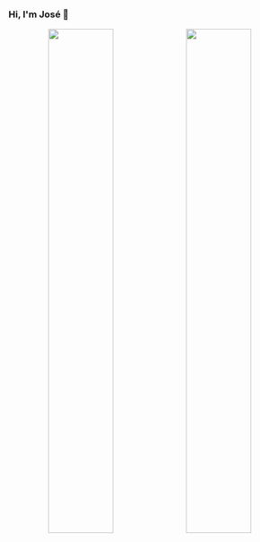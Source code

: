 ### Hi, I'm José 👋

<p align="center">
  <img width="48%" src="https://github-readme-stats.vercel.app/api?username=joseflauzino&show_icons=true&theme=tokyonight" />
  <img width="48%" src="https://github-readme-streak-stats.herokuapp.com/?user=joseflauzino&theme=tokyonight" />
</p>

<!--
**joseflauzino/joseflauzino** is a ✨ _special_ ✨ repository because its `README.md` (this file) appears on your GitHub profile.

Here are some ideas to get you started:

- 🔭 I’m currently working on ...
- 🌱 I’m currently learning ...
- 👯 I’m looking to collaborate on ...
- 🤔 I’m looking for help with ...
- 💬 Ask me about ...
- 📫 How to reach me: ...
- 😄 Pronouns: ...
- ⚡ Fun fact: ...
-->
